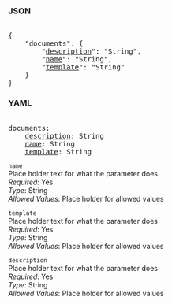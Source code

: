 ### JSON 
<pre> 
{
    "documents": {
        "<a href=#description>description</a>": "String", 
        "<a href=#name>name</a>": "String", 
        "<a href=#template>template</a>": "String"
    }
}</pre> 
### YAML 
<pre> 
documents:
    <a href=#description>description</a>: String
    <a href=#name>name</a>: String
    <a href=#template>template</a>: String
</pre> 


`name`  <a name="name"></a> \
Place holder text for what the parameter does \
*Required*: Yes \
*Type*: String \
*Allowed Values*: Place holder for allowed values

`template`  <a name="template"></a> \
Place holder text for what the parameter does \
*Required*: Yes \
*Type*: String \
*Allowed Values*: Place holder for allowed values

`description`  <a name="description"></a> \
Place holder text for what the parameter does \
*Required*: Yes \
*Type*: String \
*Allowed Values*: Place holder for allowed values


